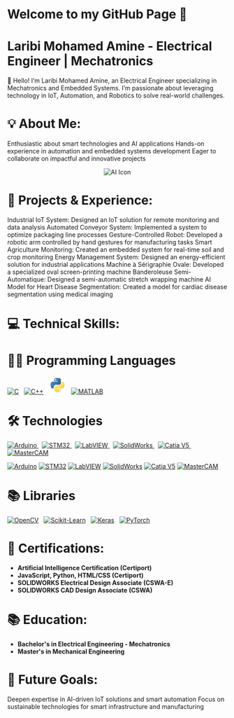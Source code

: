 # Welcome to my GitHub Page 👋
# Laribi Mohamed Amine - Electrical Engineer | Mechatronics

👋 Hello! I’m Laribi Mohamed Amine, an Electrical Engineer specializing in Mechatronics and Embedded Systems. I’m passionate about leveraging technology in IoT, Automation, and Robotics to solve real-world challenges.

# 💡 About Me:

Enthusiastic about smart technologies and AI applications
Hands-on experience in automation and embedded systems development
Eager to collaborate on impactful and innovative projects
<div align="center"> <img src="https://img.icons8.com/ios-filled/50/000000/artificial-intelligence.png" alt="AI Icon"> </div>

# 🚀 Projects & Experience:

Industrial IoT System: Designed an IoT solution for remote monitoring and data analysis
Automated Conveyor System: Implemented a system to optimize packaging line processes
Gesture-Controlled Robot: Developed a robotic arm controlled by hand gestures for manufacturing tasks
Smart Agriculture Monitoring: Created an embedded system for real-time soil and crop monitoring
Energy Management System: Designed an energy-efficient solution for industrial applications
Machine à Sérigraphie Ovale: Developed a specialized oval screen-printing machine
Banderoleuse Semi-Automatique: Designed a semi-automatic stretch wrapping machine
AI Model for Heart Disease Segmentation: Created a model for cardiac disease segmentation using medical imaging

# 💻 Technical Skills:

# 👨‍💻 Programming Languages
<div align="left"> <a href="https://www.cprogramming.com" target="_blank" rel="noreferrer"><img src="https://raw.githubusercontent.com/arasgungore/arasgungore/main/icons/c.svg" alt="C" width="40" height="40" /></a> &nbsp; <a href="https://www.cplusplus.com" target="_blank" rel="noreferrer"><img src="https://raw.githubusercontent.com/arasgungore/arasgungore/main/icons/cplusplus.svg" alt="C++" width="40" height="40" /></a> &nbsp; <a href="https://www.python.org" target="_blank" rel="noreferrer"><img src="https://raw.githubusercontent.com/devicons/devicon/master/icons/python/python-original.svg" alt="Python" width="40" height="40" /></a> &nbsp; <a href="https://www.mathworks.com/products/matlab.html" target="_blank" rel="noreferrer"><img src="https://upload.wikimedia.org/wikipedia/commons/2/21/Matlab_Logo.png" alt="MATLAB" width="40" height="40" /></a> </div>

# 🛠 Technologies

<div align="left"> 
  <a href="https://www.arduino.cc" target="_blank" rel="noreferrer">
    <img src="https://upload.wikimedia.org/wikipedia/commons/1/1b/Arduino_Logo.svg" alt="Arduino" width="40" height="40" />
  </a> &nbsp; 
  <a href="https://www.st.com/en/microcontrollers-microprocessors/stm32-32-bit-microcontrollers.html" target="_blank" rel="noreferrer">
    <img src="https://upload.wikimedia.org/wikipedia/commons/4/45/Stm32_logo.png" alt="STM32" width="40" height="40" />
  </a> &nbsp; 
  <a href="https://www.ni.com/fr-fr/shop/labview.html" target="_blank" rel="noreferrer">
    <img src="https://upload.wikimedia.org/wikipedia/commons/7/7e/Labview_logo.png" alt="LabVIEW" width="40" height="40" />
  </a> &nbsp; 
  <a href="https://www.solidworks.com" target="_blank" rel="noreferrer">
    <img src="https://upload.wikimedia.org/wikipedia/commons/3/3c/SolidWorks_Logo.svg" alt="SolidWorks" width="40" height="40" />
  </a> &nbsp; 
  <a href="https://www.3ds.com/products-services/catia/" target="_blank" rel="noreferrer">
    <img src="https://upload.wikimedia.org/wikipedia/commons/6/68/CATIA_Logo.png" alt="Catia V5" width="40" height="40" />
  </a> &nbsp; 
  <a href="https://www.mastercam.com" target="_blank" rel="noreferrer">
    <img src="https://upload.wikimedia.org/wikipedia/commons/3/3a/Mastercam_logo.svg" alt="MasterCAM" width="40" height="40" />
  </a> 
</div>

[![Arduino](https://upload.wikimedia.org/wikipedia/commons/1/1b/Arduino_Logo.svg)](https://www.arduino.cc) 
[![STM32](https://upload.wikimedia.org/wikipedia/commons/4/45/Stm32_logo.png)](https://www.st.com/en/microcontrollers-microprocessors/stm32-32-bit-microcontrollers.html) 
[![LabVIEW](https://upload.wikimedia.org/wikipedia/commons/7/7e/Labview_logo.png)](https://www.ni.com/fr-fr/shop/labview.html) 
[![SolidWorks](https://upload.wikimedia.org/wikipedia/commons/3/3c/SolidWorks_Logo.svg)](https://www.solidworks.com) 
[![Catia V5](https://upload.wikimedia.org/wikipedia/commons/6/68/CATIA_Logo.png)](https://www.3ds.com/products-services/catia/) 
[![MasterCAM](https://upload.wikimedia.org/wikipedia/commons/3/3a/Mastercam_logo.svg)](https://www.mastercam.com)

# 📚 Libraries
<div align="left"> <a href="https://opencv.org" target="_blank" rel="noreferrer"><img src="https://www.vectorlogo.zone/logos/opencv/opencv-icon.svg" alt="OpenCV" width="40" height="40" /></a> &nbsp; <a href="https://scikit-learn.org" target="_blank" rel="noreferrer"><img src="https://upload.wikimedia.org/wikipedia/commons/0/05/Scikit_learn_logo_small.svg" alt="Scikit-Learn" width="40" height="40" /></a> &nbsp; <a href="https://keras.io" target="_blank" rel="noreferrer"><img src="https://upload.wikimedia.org/wikipedia/commons/a/ae/Keras_logo.svg" alt="Keras" width="40" height="40" /></a> &nbsp; <a href="https://pytorch.org" target="_blank" rel="noreferrer"><img src="https://www.vectorlogo.zone/logos/pytorch/pytorch-icon.svg" alt="PyTorch" width="40" height="40" /></a> </div>

# 📜 Certifications:

- **Artificial Intelligence Certification (Certiport)**
- **JavaScript, Python, HTML/CSS (Certiport)**
- **SOLIDWORKS Electrical Design Associate (CSWA-E)**
- **SOLIDWORKS CAD Design Associate (CSWA)**

# 📚 Education:

- **Bachelor's in Electrical Engineering - Mechatronics**
- **Master's in Mechanical Engineering**

# 🎯 Future Goals:

Deepen expertise in AI-driven IoT solutions and smart automation
Focus on sustainable technologies for smart infrastructure and manufacturing
